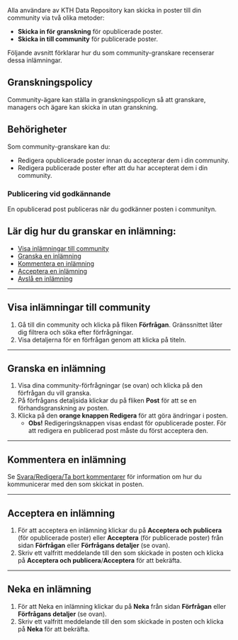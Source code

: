 Alla användare av KTH Data Repository kan skicka in poster till din community via två olika metoder:

- **Skicka in för granskning** för opublicerade poster.
- **Skicka in till community** för publicerade poster.

Följande avsnitt förklarar hur du som community-granskare recenserar dessa inlämningar.

## Granskningspolicy

Community-ägare kan ställa in granskningspolicyn så att granskare, managers och ägare kan skicka in utan granskning.

## Behörigheter

Som community-granskare kan du:

- Redigera opublicerade poster innan du accepterar dem i din community.
- Redigera publicerade poster efter att du har accepterat dem i din community.

### Publicering vid godkännande

En opublicerad post publiceras när du godkänner posten i communityn.

## Lär dig hur du granskar en inlämning:

- [Visa inlämningar till community](#visa-inlamningar-till-community)
- [Granska en inlämning](#granska-en-inlamning)
- [Kommentera en inlämning](#kommentera-en-inlamning)
- [Acceptera en inlämning](#acceptera-en-inlamning)
- [Avslå en inlämning](#neka-en-inlamning)

---

## Visa inlämningar till community

1. Gå till din community och klicka på fliken **Förfrågan**. Gränssnittet låter dig filtrera och söka efter förfrågningar.
2. Visa detaljerna för en förfrågan genom att klicka på titeln.

---

## Granska en inlämning

1. Visa dina community-förfrågningar (se ovan) och klicka på den förfrågan du vill granska.
2. På förfrågans detaljsida klickar du på fliken **Post** för att se en förhandsgranskning av posten.
3. Klicka på den **orange knappen Redigera** för att göra ändringar i posten.
   - **Obs!** Redigeringsknappen visas endast för opublicerade poster. För att redigera en publicerad post måste du först acceptera den.

---

## Kommentera en inlämning

Se [Svara/Redigera/Ta bort kommentarer](../share/manage_submissions.md#svara-redigera-eller-ta-bort-kommentarer) för information om hur du kommunicerar med den som skickat in posten.

---

## Acceptera en inlämning

1. För att acceptera en inlämning klickar du på **Acceptera och publicera** (för opublicerade poster) eller **Acceptera** (för publicerade poster) från sidan **Förfrågan** eller **Förfrågans detaljer** (se ovan).
2. Skriv ett valfritt meddelande till den som skickade in posten och klicka på **Acceptera och publicera**/**Acceptera** för att bekräfta.

---

## Neka en inlämning

1. För att Neka en inlämning klickar du på **Neka** från sidan **Förfrågan** eller **Förfrågans detaljer** (se ovan).
2. Skriv ett valfritt meddelande till den som skickade in posten och klicka på **Neka** för att bekräfta.
